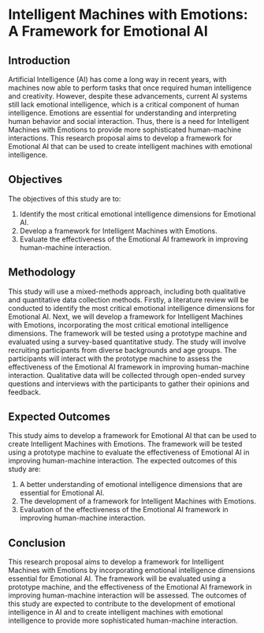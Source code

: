 # Intelligent Machines with Emotions: A Framework for Emotional AI

## Introduction
Artificial Intelligence (AI) has come a long way in recent years, with machines now able to perform tasks that once required human intelligence and creativity. However, despite these advancements, current AI systems still lack emotional intelligence, which is a critical component of human intelligence. Emotions are essential for understanding and interpreting human behavior and social interaction. Thus, there is a need for Intelligent Machines with Emotions to provide more sophisticated human-machine interactions. This research proposal aims to develop a framework for Emotional AI that can be used to create intelligent machines with emotional intelligence.

## Objectives
The objectives of this study are to:
1. Identify the most critical emotional intelligence dimensions for Emotional AI.
2. Develop a framework for Intelligent Machines with Emotions.
3. Evaluate the effectiveness of the Emotional AI framework in improving human-machine interaction.

## Methodology
This study will use a mixed-methods approach, including both qualitative and quantitative data collection methods. Firstly, a literature review will be conducted to identify the most critical emotional intelligence dimensions for Emotional AI. Next, we will develop a framework for Intelligent Machines with Emotions, incorporating the most critical emotional intelligence dimensions. The framework will be tested using a prototype machine and evaluated using a survey-based quantitative study. The study will involve recruiting participants from diverse backgrounds and age groups. The participants will interact with the prototype machine to assess the effectiveness of the Emotional AI framework in improving human-machine interaction. Qualitative data will be collected through open-ended survey questions and interviews with the participants to gather their opinions and feedback.

## Expected Outcomes
This study aims to develop a framework for Emotional AI that can be used to create Intelligent Machines with Emotions. The framework will be tested using a prototype machine to evaluate the effectiveness of Emotional AI in improving human-machine interaction. The expected outcomes of this study are:
1. A better understanding of emotional intelligence dimensions that are essential for Emotional AI.
2. The development of a framework for Intelligent Machines with Emotions.
3. Evaluation of the effectiveness of the Emotional AI framework in improving human-machine interaction.

## Conclusion
This research proposal aims to develop a framework for Intelligent Machines with Emotions by incorporating emotional intelligence dimensions essential for Emotional AI. The framework will be evaluated using a prototype machine, and the effectiveness of the Emotional AI framework in improving human-machine interaction will be assessed. The outcomes of this study are expected to contribute to the development of emotional intelligence in AI and to create intelligent machines with emotional intelligence to provide more sophisticated human-machine interaction.
